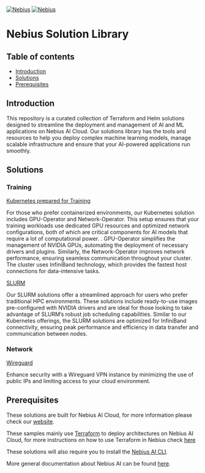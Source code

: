 [![Nebius](./.assets/nebius-dark.png)](https://nebius.ai/#gh-dark-mode-only)
[![Nebius](./.assets/nebius-light.png)](https://nebius.ai/#gh-light-mode-only)

# Nebius Solution Library

## Table of contents
* [Introduction](#introduction)
* [Solutions](#solutions)
* [Prerequisites](#prerequisites)

## Introduction

This repository is a curated collection of Terraform and Helm solutions designed to streamline the deployment and management of AI and ML applications on Nebius AI Cloud.  Our solutions library has the tools and resources to help you deploy complex machine learning models, manage scalable infrastructure and ensure that your AI-powered applications run smoothly.

## Solutions

### Training

[Kubernetes prepared for Training](./k8s-training/README.md)

For those who prefer containerized environments, our Kubernetes solution includes GPU-Operator and Network-Operator. This setup ensures that your training workloads use dedicated GPU resources and optimized network configurations, both of which are critical components for AI models that require a lot of computational power. . GPU-Operator simplifies the management of NVIDIA GPUs, automating the deployment of necessary drivers and plugins. Similarly, the Network-Operator improves network performance, ensuring seamless communication throughout your cluster. The cluster uses InfiniBand technology, which provides the fastest host connections for data-intensive tasks. 

[SLURM](./soperator/README.md)

Our SLURM solutions offer a streamlined approach for users who prefer traditional HPC environments. These solutions include ready-to-use images pre-configured with NVIDIA drivers and are ideal for those looking to take advantage of SLURM’s robust job scheduling capabilities.  Similar to our Kubernetes offerings, the SLURM solutions are optimized for InfiniBand connectivity, ensuring peak performance and efficiency in data transfer and communication between nodes.

### Network

[Wireguard](./wireguard/README.md)

Enhance security with a Wireguard VPN instance by minimizing the use of public IPs and limiting access to your cloud environment.

## Prerequisites

These solutions are built for Nebius AI Cloud, for more information please check our [website](https://nebius.ai/).

These samples mainly use [Terraform](https://www.terraform.io/) to deploy architectures on Nebius AI Cloud, for more instructions on how to use Terraform in Nebius check [here](https://docs.nebius.ai/terraform-provider/)

These solutions will also require you to install the [Nebius AI CLI](https://docs.nebius.ai/cli/).

More general documentation about Nebius AI can be found [here](https://docs.nebius.ai/).

